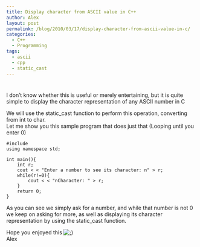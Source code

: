 ```yaml
---
title: Display character from ASCII value in C++
author: Alex
layout: post
permalink: /blog/2010/03/17/display-character-from-ascii-value-in-c/
categories:
  - C++
  - Programming
tags:
  - ascii
  - cpp
  - static_cast
---
```

# 

I don’t know whether this is useful or merely entertaining, but it is quite simple to display the character representation of any ASCII number in C 

We will use the static_cast function to perform this operation, converting from int to char.  
Let me show you this sample program that does just that (Looping until you enter 0)

    #include 
    using namespace std;
    
    int main(){
        int r;
        cout < < "Enter a number to see its character: n" > r;
        while(r!=0){
            cout < < "nCharacter: " > r;
        }
        return 0;
    }

As you can see we simply ask for a number, and while that number is not 0 we keep on asking for more, as well as displaying its character representation by using the static_cast function.

Hope you enjoyed this ![;)][1]  
Alex

 [1]: http://urbanoalvarez.es/blog/wp-includes/images/smilies/icon_wink.gif